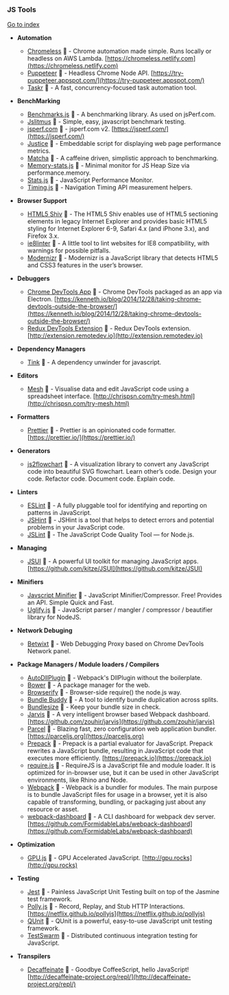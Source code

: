 ### JS Tools
[Go to index](https://github.com/cdleon/awesome-front-end#index)

- **Automation**

  * [Chromeless](https://github.com/graphcool/chromeless) :gift_heart: - Chrome automation made simple. Runs locally or headless on AWS Lambda. [https://chromeless.netlify.com](https://chromeless.netlify.com)
  * [Puppeteer](https://github.com/GoogleChrome/puppeteer) :gift_heart: - Headless Chrome Node API. [https://try-puppeteer.appspot.com/](https://try-puppeteer.appspot.com/)
  * [Taskr](https://github.com/lukeed/taskr) :gift_heart: - A fast, concurrency-focused task automation tool.

- **BenchMarking**

  * [Benchmarks.js](https://github.com/bestiejs/benchmark.js) :gift_heart: - A benchmarking library. As used on jsPerf.com.
  * [Jslitmus](https://github.com/broofa/jslitmus) :gift_heart: - Simple, easy, javascript benchmark testing.
  * [jsperf.com](https://github.com/jsperf/jsperf.com) :gift_heart: - jsperf.com v2. [https://jsperf.com/](https://jsperf.com/)
  * [Justice](https://github.com/okor/justice) :gift_heart: - Embeddable script for displaying web page performance metrics.
  * [Matcha](https://github.com/logicalparadox/matcha) :gift_heart: - A caffeine driven, simplistic approach to benchmarking.
  * [Memory-stats.js](https://github.com/paulirish/memory-stats.js) :gift_heart: - Minimal monitor for JS Heap Size via performance.memory.
  * [Stats.js](https://github.com/mrdoob/stats.js) :gift_heart: - JavaScript Performance Monitor.
  * [Timing.js](https://github.com/addyosmani/timing.js) :gift_heart: - Navigation Timing API measurement helpers.

- **Browser Support**

  * [HTML5 Shiv](https://github.com/afarkas/html5shiv) :gift_heart: - The HTML5 Shiv enables use of HTML5 sectioning elements in legacy Internet Explorer and provides basic HTML5 styling for Internet Explorer 6-9, Safari 4.x (and iPhone 3.x), and Firefox 3.x.
  * [ie8linter](https://github.com/israelidanny/ie8linter) :gift_heart: - A little tool to lint websites for IE8 compatibility, with warnings for possible pitfalls.
  * [Modernizr](https://github.com/modernizr/modernizr) :gift_heart: - Modernizr is a JavaScript library that detects HTML5 and CSS3 features in the user’s browser.

- **Debuggers**

  * [Chrome DevTools App](https://github.com/auchenberg/chrome-devtools-app) :gift_heart: - Chrome DevTools packaged as an app via Electron. [https://kenneth.io/blog/2014/12/28/taking-chrome-devtools-outside-the-browser/](https://kenneth.io/blog/2014/12/28/taking-chrome-devtools-outside-the-browser/)
  * [Redux DevTools Extension](https://github.com/zalmoxisus/redux-devtools-extension) :gift_heart: - Redux DevTools extension. [http://extension.remotedev.io](http://extension.remotedev.io)
  
- **Dependency Managers**
  * [Tink](https://github.com/npm/tink) :gift_heart: - A dependency unwinder for javascript.

- **Editors**

  * [Mesh](https://github.com/chrispsn/mesh) :gift_heart: - Visualise data and edit JavaScript code using a spreadsheet interface. [http://chrispsn.com/try-mesh.html](http://chrispsn.com/try-mesh.html)

- **Formatters**

  * [Prettier](https://github.com/prettier/prettier) :gift_heart: - Prettier is an opinionated code formatter. [https://prettier.io/](https://prettier.io/)

- **Generators**

  * [js2flowchart](https://github.com/Bogdan-Lyashenko/js-code-to-svg-flowchart) :gift_heart: - A visualization library to convert any JavaScript code into beautiful SVG flowchart. Learn other’s code. Design your code. Refactor code. Document code. Explain code.

- **Linters**

  * [ESLint](https://github.com/eslint/eslint) :gift_heart: - A fully pluggable tool for identifying and reporting on patterns in JavaScript.
  * [JSHint](https://github.com/jshint/jshint) :gift_heart: - JSHint is a tool that helps to detect errors and potential problems in your JavaScript code.
  * [JSLint](https://github.com/reid/node-jslint) :gift_heart: - The JavaScript Code Quality Tool — for Node.js.

- **Managing**

  * [JSUI](https://github.com/kitze/JSUI) :gift_heart: - A powerful UI toolkit for managing JavaScript apps. [https://github.com/kitze/JSUI](https://github.com/kitze/JSUI)

- **Minifiers**

  * [Javscript Minifier](http://javascript-minifier.com/) :gift_heart: - JavaScript Minifier/Compressor. Free! Provides an API. Simple Quick and Fast.
  * [Uglify.js](https://github.com/mishoo/UglifyJS) :gift_heart: - JavaScript parser / mangler / compressor / beautifier library for NodeJS.

- **Network Debuging**

  * [Betwixt](https://github.com/kdzwinel/betwixt) :gift_heart: - Web Debugging Proxy based on Chrome DevTools Network panel.

- **Package Managers / Module loaders / Compilers**

  * [AutoDllPlugin](https://github.com/asfktz/autodll-webpack-plugin) :gift_heart: - Webpack's DllPlugin without the boilerplate.
  * [Bower](https://github.com/bower/bower) :gift_heart: - A package manager for the web.
  * [Browserify](https://github.com/substack/node-browserify) :gift_heart: - Browser-side require() the node.js way.
  * [Bundle Buddy](https://github.com/samccone/bundle-buddy) :gift_heart: - A tool to identify bundle duplication across splits.
  * [Bundlesize](https://github.com/siddharthkp/bundlesize) :gift_heart: - Keep your bundle size in check.
  * [Jarvis](https://github.com/zouhir/jarvis) :gift_heart: - A very intelligent browser based Webpack dashboard. [https://github.com/zouhir/jarvis](https://github.com/zouhir/jarvis)
  * [Parcel](https://github.com/parcel-bundler/parcel) :gift_heart: - Blazing fast, zero configuration web application bundler. [https://parceljs.org](https://parceljs.org)
  * [Prepack](https://github.com/facebook/prepack) :gift_heart: - Prepack is a partial evaluator for JavaScript. Prepack rewrites a JavaScript bundle, resulting in JavaScript code that executes more efficiently. [https://prepack.io](https://prepack.io)
  * [require.js](https://github.com/requirejs/requirejs) :gift_heart: - RequireJS is a JavaScript file and module loader. It is optimized for in-browser use, but it can be used in other JavaScript environments, like Rhino and Node.
  * [Webpack](https://github.com/webpack/webpack) :gift_heart: - Webpack is a bundler for modules. The main purpose is to bundle JavaScript files for usage in a browser, yet it is also capable of transforming, bundling, or packaging just about any resource or asset.
  * [webpack-dashboard](https://github.com/FormidableLabs/webpack-dashboard) :gift_heart: - A CLI dashboard for webpack dev server. [https://github.com/FormidableLabs/webpack-dashboard](https://github.com/FormidableLabs/webpack-dashboard)

- **Optimization**

  * [GPU.js](https://github.com/gpujs/gpu.js) :gift_heart: - GPU Accelerated JavaScript. [http://gpu.rocks](http://gpu.rocks)

- **Testing**

  * [Jest](https://github.com/facebook/jest) :gift_heart: - Painless JavaScript Unit Testing built on top of the Jasmine test framework.
  * [Polly.js](https://github.com/Netflix/pollyjs) :gift_heart: - Record, Replay, and Stub HTTP Interactions. [https://netflix.github.io/pollyjs](https://netflix.github.io/pollyjs)
  * [QUnit](https://github.com/jquery/qunitjs.com) :gift_heart: - QUnit is a powerful, easy-to-use JavaScript unit testing framework.
  * [TestSwarm](https://github.com/jquery/testswarm) :gift_heart: - Distributed continuous integration testing for JavaScript.

- **Transpilers**

  * [Decaffeinate](https://github.com/decaffeinate/decaffeinate) :gift_heart: - Goodbye CoffeeScript, hello JavaScript! [http://decaffeinate-project.org/repl/](http://decaffeinate-project.org/repl/)
